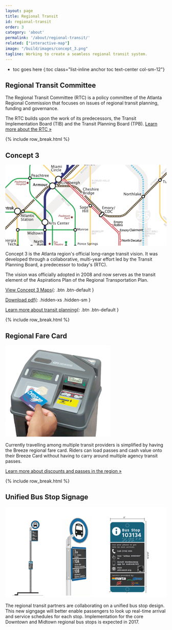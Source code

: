 ```yaml
---
layout: page
title: Regional Transit
id: regional-transit
order: 3
category: 'about'
permalink: '/about/regional-transit/'
related: ["interactive-map"]
image: "/build/images/concept_3.png"
tagline: Working to create a seamless regional transit system.
---
```


* toc goes here
{:toc class="list-inline anchor toc text-center col-sm-12"}


## Regional Transit Committee

The Regional Transit Committee (RTC) is a policy committee of the Atlanta Regional Commission that focuses on issues of regional transit planning, funding and governance. 

The RTC builds upon the work of its predecessors, the Transit Implementation Board (TIB) and the Transit Planning Board (TPB).  [Learn more about the RTC »](http://atlantaregional.com/about-us/board--committees/regional-transit-committee)

{% include row_break.html %}

## Concept 3

<div class="col-sm-6 col-xs-12 pull-right">
	<img class="img-responsive center-block" style="max-height: 285px" src="/build/images/concept_3.png">
</div>

Concept 3 is the Atlanta region's official long-range transit vision. It was developed through a collaborative, multi-year effort led by the Transit Planning Board, a predecessor to today's (RTC). 

The vision was officially adopted in 2008 and now serves as the transit element of the Aspirations Plan of the Regional Transportation Plan.

[View Concept 3 Maps](/build/images/about/concept3_stylized.png){: .btn .btn-default }

[Download pdf](/assets/pdf/concept3_stylized.pdf){: .hidden-xs .hidden-sm }

[Learn more about transit planning](http://atlantaregional.com/transportation/transit/transit-planning){: .btn .btn-default }


{% include row_break.html %}

## Regional Fare Card

<div class="col-sm-6 col-xs-12 pull-right">
	<img class="img-responsive center-block" style="max-height: 285px" src="/build/images/fares/breeze_farebox.png">
</div>

Currently travelling among multiple transit providers is simplified by having the Breeze regional fare card.  Riders can load passes and cash value onto their Breeze Card without having to carry around multiple agency transit passes.



[Learn more about discounts and passes in the region »](/fares/passes)

{% include row_break.html %}


## Unified Bus Stop Signage

<div class="col-sm-6 col-xs-12 pull-right">
	<img class="img-responsive center-block" style="max-height: 285px" src="/assets/images/about/RegionalSignage.png">
</div>

The regional transit partners are collaborating on a unified bus stop design.  This new signgage will better enable passengers to look up real-time arrival and service schedules for each stop.  Implementation for the core Downtown and Midtown regional bus stops is expected in 2017.
